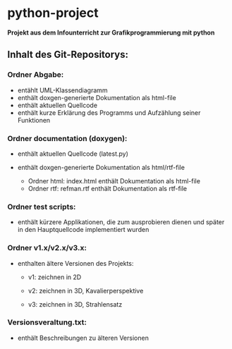 # python-project
**Projekt aus dem Infounterricht zur Grafikprogrammierung mit python**

## Inhalt des Git-Repositorys:

### Ordner Abgabe:

- entählt UML-Klassendiagramm
- enthält doxgen-generierte Dokumentation als html-file
- enthält aktuellen Quellcode
- enthält kurze Erklärung des Programms und Aufzählung seiner Funktionen
  
### Ordner documentation (doxygen):

- enthält aktuellen Quellcode (latest.py)

- enthält doxgen-generierte Dokumentation als html/rtf-file
  - Ordner html: index.html enthält Dokumentation als html-file
  - Ordner rtf: refman.rtf enthält Dokumentation als rtf-file
  

### Ordner test scripts:

- enthält kürzere Applikationen, die zum ausprobieren dienen und später in den Hauptquellcode implementiert wurden

### Ordner v1.x/v2.x/v3.x:

- enthalten ältere Versionen des Projekts:

  - v1: zeichnen in 2D

  - v2: zeichnen in 3D, Kavalierperspektive

  - v3: zeichnen in 3D, Strahlensatz

### Versionsveraltung.txt:

- enthält Beschreibungen zu älteren Versionen
